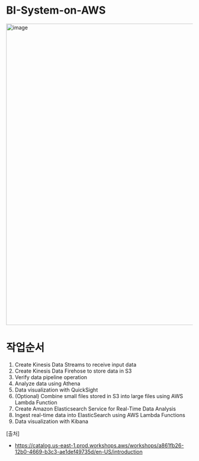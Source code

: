 # BI-System-on-AWS


<img width="813" alt="image" src="https://user-images.githubusercontent.com/15190903/172289711-710c4b53-97dd-477f-88cc-6f5b58aac1a1.png">


# 작업순서
1. Create Kinesis Data Streams to receive input data
2. Create Kinesis Data Firehose to store data in S3
3. Verify data pipeline operation
4. Analyze data using Athena
5. Data visualization with QuickSight
6. (Optional) Combine small files stored in S3 into large files using AWS Lambda Function
7. Create Amazon Elasticsearch Service for Real-Time Data Analysis
8. Ingest real-time data into ElasticSearch using AWS Lambda Functions
9. Data visualization with Kibana

[출처]
- https://catalog.us-east-1.prod.workshops.aws/workshops/a861fb26-12b0-4669-b3c3-ae1def49735d/en-US/introduction
